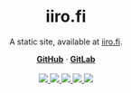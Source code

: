 <div align="center">
  <h1 align="center">iiro.fi</h1>
  <p>A static site, available at <a href="https://iiro.fi">iiro.fi</a>.
</p>
  <a href="https://github.com/iiroj/iiro.fi"><strong>GitHub</strong></a> ·
  <a href="https://gitlab.com/iiroj/iiro.fi"><strong>GitLab</strong></a>
  <br/>
  <br/>
  <a href="https://github.com/iiroj/iiro.fi/blob/master/LICENSE">
    <img src="https://img.shields.io/github/license/iiroj/iiro.fi.svg">
  </a>
  <a href="https://github.com/iiroj/iiro.fi/releases">
    <img src="https://img.shields.io/github/tag/iiroj/iiro.fi.svg">
  </a>
  <a href="https://travis-ci.com/iiroj/iiro.fi">
    <img src="https://travis-ci.com/iiroj/iiro.fi.svg?branch=master" />
  </a>
  <a href="https://github.com/iiroj/iiro.fi/blob/master/package.json">
    <img src="https://img.shields.io/david/iiroj/iiro.fi.svg">
  </a>
  <a href="https://github.com/iiroj/iiro.fi/blob/master/package.json">
    <img src="https://img.shields.io/david/dev/iiroj/iiro.fi.svg">
  </a>
</div>
